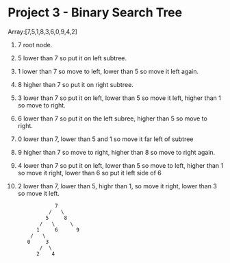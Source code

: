 # Project 3 - Binary Search Tree

Array:[7,5,1,8,3,6,0,9,4,2]

1. 7 root node.
2. 5 lower than 7 so put it on left subtree.
3. 1 lower than 7 so move to left, lower than 5 so move it left again.
4. 8 higher than 7 so put it on right subtree.
5. 3 lower than 7 so put it on left, lower than 5 so move it left, higher than 1 so move to right.
6. 6 lower than 7 so put it on the left subree, higher than 5 so move to right.
7. 0 lower than 7, lower than 5 and 1 so move it far left of subtree
8. 9 higher than 7 so move to right, higher than 8 so move to right again.
9. 4 lower than 7 so put it on left, lower than 5 so move to left, higher than 1 so move it right, lower than 6 so put it left side of 6
10. 2 lower than 7, lower than 5, highr than 1, so move it right, lower than 3 so move it left.





                    7
                  /   \ 
                 5     8
               /   \     \
              1     6      9           
            /   \               
           0     3
               /  \
              2    4